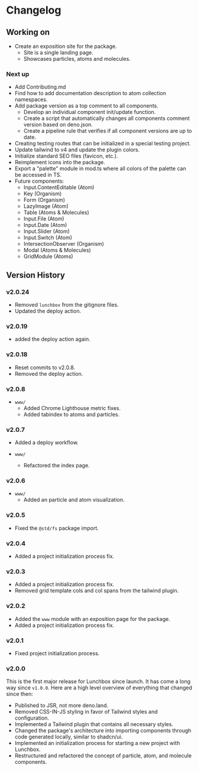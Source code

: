 # Changelog

## Working on

- Create an exposition site for the package.
  - Site is a single landing page.
  - Showcases particles, atoms and molecules.

### Next up

- Add Contributing.md
- Find how to add documentation description to atom collection namespaces.
- Add package version as a top comment to all components.
  - Develop an individual component init/update function.
  - Create a script that automatically changes all components comment version
    based on deno.json.
  - Create a pipeline rule that verifies if all component versions are up to
    date.
- Creating testing routes that can be initialized in a special testing project.
- Update tailwind to v4 and update the plugin colors.
- Initialize standard SEO files (favicon, etc.).
- Reimplement icons into the package.
- Export a "palette" module in mod.ts where all colors of the palette can be
  accessed in TS.
- Future components:
  - Input.ContentEditable (Atom)
  - Key (Organism)
  - Form (Organism)
  - LazyImage (Atom)
  - Table (Atoms & Molecules)
  - Input.File (Atom)
  - Input.Date (Atom)
  - Input.Slider (Atom)
  - Input.Switch (Atom)
  - IntersectionObserver (Organism)
  - Modal (Atoms & Molecules)
  - GridModule (Atoms)

## Version History

### v2.0.24

- Removed `lunchbox` from the gitignore files.
- Updated the deploy action.

### v2.0.19

- added the deploy action again.

### v2.0.18

- Reset commits to v2.0.8.
- Removed the deploy action.

### v2.0.8

- `www/`
  - Added Chrome Lighthouse metric fixes.
  - Added tabindex to atoms and particles.

### v2.0.7

- Added a deploy workflow.

- `www/`
  - Refactored the index page.

### v2.0.6

- `www/`
  - Added an particle and atom visualization.

### v2.0.5

- Fixed the `@std/fs` package import.

### v2.0.4

- Added a project initialization process fix.

### v2.0.3

- Added a project initialization process fix.
- Removed grid template cols and col spans from the tailwind plugin.

### v2.0.2

- Added the `www` module with an exposition page for the package.
- Added a project initialization process fix.

### v2.0.1

- Fixed project initialization process.

### v2.0.0

This is the first major release for Lunchbox since launch. It has come a long
way since `v1.0.0`. Here are a high level overview of everything that changed
since then:

- Published to JSR, not more deno.land.
- Removed CSS-IN-JS styling in favor of Tailwind styles and configuration.
- Implemented a Tailwind plugin that contains all necessary styles.
- Changed the package's architecture into importing components through code
  generated locally, similar to shadcn/ui.
- Implemented an initialization process for starting a new project with
  Lunchbox.
- Restructured and refactored the concept of particle, atom, and molecule
  components.
